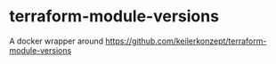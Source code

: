 # terraform-module-versions
A docker wrapper around https://github.com/keilerkonzept/terraform-module-versions
